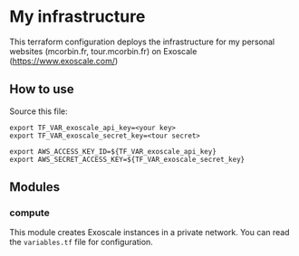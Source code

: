 # My infrastructure

This terraform configuration deploys the infrastructure for my personal websites (mcorbin.fr, tour.mcorbin.fr) on Exoscale (https://www.exoscale.com/)

## How to use

Source this file:

```
export TF_VAR_exoscale_api_key=<your key>
export TF_VAR_exoscale_secret_key=<tour secret>

export AWS_ACCESS_KEY_ID=${TF_VAR_exoscale_api_key}
export AWS_SECRET_ACCESS_KEY=${TF_VAR_exoscale_secret_key}
```

## Modules

### compute

This module creates Exoscale instances in a private network. You can read the `variables.tf` file for configuration.
